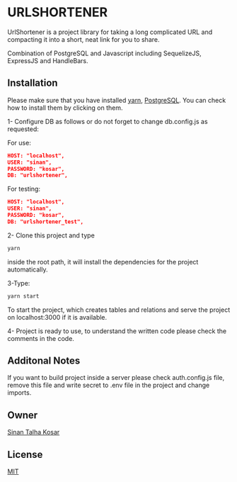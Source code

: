 # URLSHORTENER

UrlShortener is a project library for taking a long complicated URL and compacting it into a short, neat link for you to share.

Combination of PostgreSQL and Javascript including SequelizeJS, ExpressJS and HandleBars.
## Installation

Please make sure that you have installed [yarn](https://classic.yarnpkg.com/en/docs/install/#mac-stable), [PostgreSQL](https://www.postgresqltutorial.com/install-postgresql/). You can check how to install them by clicking on them.

1- Configure DB as follows or do not forget to change db.config.js as requested:

For use:
```json
HOST: "localhost",
USER: "sinan",
PASSWORD: "kosar",
DB: "urlshortener",
```
For testing:
```json
HOST: "localhost",
USER: "sinan",
PASSWORD: "kosar",
DB: "urlshortener_test",
```

2- Clone this project and type
```bash
yarn
```
inside the root path, it will install the dependencies for the project automatically.

3-Type:
```bash
yarn start
```
To start the project, which creates tables and relations and serve the project on localhost:3000 if it is available.

4- Project is ready to use, to understand the written code please check the comments in the code.

## Additonal Notes

If you want to build project inside a server please check auth.config.js file, remove this file and write secret to .env file in the project and change imports.

## Owner
[Sinan Talha Kosar](https://sinantalhakosar.github.io)

## License
[MIT](https://choosealicense.com/licenses/mit/)